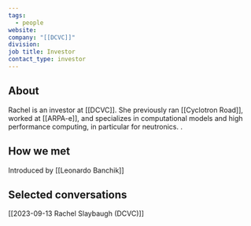 ```yaml
---
tags:
  - people
website: 
company: "[[DCVC]]"
division: 
job title: Investor
contact_type: investor
---
```

## About
Rachel is an investor at [[DCVC]]. She previously ran [[Cyclotron Road]], worked at [[ARPA-e]], and specializes in computational models and high performance computing, in particular for neutronics.
.
## How we met
Introduced by [[Leonardo Banchik]]

## Selected conversations
[[2023-09-13 Rachel Slaybaugh (DCVC)]]